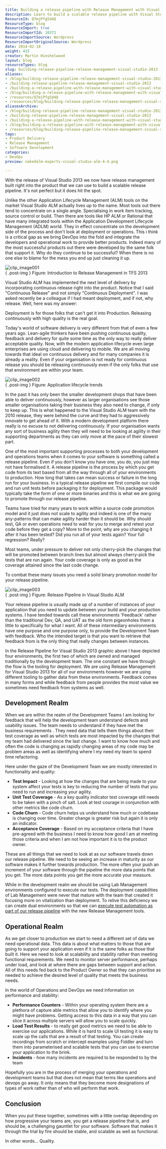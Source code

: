 ```yaml
---
title: Building a release pipeline with Release Management with Visual Studio 2013
description: Learn to build a scalable release pipeline with Visual Studio 2013's integrated release management. Enhance your DevOps practices for continuous delivery success!
ResourceId: Q7mjPfg5d4Q
ResourceType: blog
ResourceImport: true
ResourceImportId: 10372
ResourceImportSource: Wordpress
ResourceImportOriginalSource: Wordpress
date: 2014-02-18
weight: 415
creator: Martin Hinshelwood
layout: blog
resourceTypes: blog
slug: building-release-pipeline-release-management-visual-studio-2013
aliases:
- /blog/building-release-pipeline-release-management-visual-studio-2013
- /building-release-pipeline-release-management-visual-studio-2013
- /building-a-release-pipeline-with-release-management-with-visual-studio-2013
- /blog/building-a-release-pipeline-with-release-management-with-visual-studio-2013
- /resources/Q7mjPfg5d4Q
- /resources/blog/building-release-pipeline-release-management-visual-studio-2013
aliasesArchive:
- /blog/building-release-pipeline-release-management-visual-studio-2013
- /building-release-pipeline-release-management-visual-studio-2013
- /building-a-release-pipeline-with-release-management-with-visual-studio-2013
- /blog/building-a-release-pipeline-with-release-management-with-visual-studio-2013
- /resources/blog/building-release-pipeline-release-management-visual-studio-2013
tags:
- Product Delivery
- Release Management
- Software Development
categories:
- DevOps
preview: nakedalm-experts-visual-studio-alm-4-4.png

---
```

With the release of Visual Studio 2013 we now have release management built right into the product that we can use to build a scalable release pipeline. It's not perfect but it does hit the spot.

Unlike the other Application Lifecycle Management (ALM) tools on the market Visual Studio ALM actually lives up to the name. Most tools out there tend to concentrate on a single angle. Specialising in work item tracking, source control or build. Then there are tools like HP ALM or Rational that have many integrated tools within the Application Development Lifecycle Management (ADLM) world. They in effect concentrate on the development side of the process and don't look at deployment or operations. This i think is a critical gap as we bring DevOps into the fold and integrate the developers and operational work to provide better products. Indeed many of the most successful products out there were developed by the same folk that support it. Why do they continue to be successful? When there is no one else to blame for the mess you end up just cleaning it up.

![clip_image001](images/clip_image001-1-1.png "clip_image001")  
{ .post-img }
Figure: Introduction to Release Management in TFS 2013

Visual Studio ALM has implemented the next level of delivery by incorporating continuous release right into the product. Notice that I said "Continuous Release" and not simply "Continuous Deployment". I was asked recently be a colleague if I had meant deployment, and if not, why release. Well, here was my answer:

Deployment is for those folks that can't get it into Production. Releasing continuously with high quality is the real goal.

Today's world of software delivery is very different from that of even a few years ago. Lean-agile thinkers have been pushing continuous quality, feedback and delivery for quite some time as the only way to really deliver acceptable quality. Now, with the modern application lifecycle even large enterprises are using cloud and delivering to mobile. We are all moving towards that ideal on continuous delivery and for many companies it is already a reality. Even if your organisation is not ready for continuous release you should be releasing continuously even if the only folks that use that environment are within your team.

![clip_image002](images/clip_image002-2-2.png "clip_image002")  
{ .post-img }
Figure: Application lifecycle trends

In the past it has only been the smaller development shops that have been able to deliver continuously, however as larger organisations see those smaller organisations taking their business they also need to change, if only to keep up. This is what happened to the Visual Studio ALM team with the 2010 release, they were behind the curve and they had to aggressively innovate to get ahead of it. With a modern development platform there really is no excuse to not delivering continuously. If your organisation wants any sort of business agility then they will need to be looking at agility in their supporting departments as they can only move at the pace of their slowest part.

One of the most important supporting processes to both your development and operations teams when it comes to your software is something called a release pipeline. Even if you don’t know you have one, you do, you just may not have formalised it. A release pipeline is the process by which you get code from its text based from all the way through all of your environments to production. How long that takes can mean success or failure in the long run for your business. In a typical release pipeline we first compile our code and run unit tests before packaging it for deployment. This package would typically take the form of one or more binaries and this is what we are going to promote through our release pipeline.

Teams have tried for many years to work within a source code promotion model and it just does not scale to agility and indeed is one of the many any-patterns that can make agility harder than it should be. Why should test, QA or even operations need to wait for you to merge and retest your code before they get a copy? More to the point, why are you changing it after it has been tested? Did you run all of your tests again? Your full regression? Really?

Most teams, under pressure to deliver not only cherry-pick the changes that will be promoted between branch lines but almost always cherry-pick the tests that are run again. Your code coverage is only as good as the coverage attained since the last code change.

To combat these many issues you need a solid binary promotion model for your release pipeline.

![clip_image003](images/clip_image003-3-3.png "clip_image003")  
{ .post-img }
Figure: Release Pipeline in Visual Studio ALM

Your release pipeline is usually made up of a number of instances of your application that you need to update between your build and your production systems. I have tended towards call these environments 'Feedback' rather than the traditional Dev, QA, and UAT as the old form pigeonholes them a little to specifically for what I want. All of these intermediary environments have one purpose and one purpose only, to provide the Development Team with feedback. Who the intended target is that you want to retrieve that feedback from is the only thing that really changes between instances.

In the Release Pipeline for Visual Studio 2013 graphic above I have depicted four environments, the first two of which are owned and managed traditionally by the development team. The one constant we have through the flow is the tooling for deployment. We are using Release Management for Visual Studio 2013 for all of our environments however we are using different tooling to gather data from these environments. Feedback comes in many forms and while feedback from people provides the most value we sometimes need feedback from systems as well.

## Development Realm

When we are within the realm of the Development Teams I am looking for feedback that will help the development team understand defects and usability issues. The team needs to understand if they have met the business requirements . They need data that tells them things about their test coverage as well as which tests are most impacted by the changes that my team had delivered since the last change. I want to know how much and often the code is changing as rapidly changing areas of my code may be problem areas as well as identifying where I my need my team to spend time refactoring.

Here under the gaze of the Development Team we are mostly interested in functionality and quality:

- **Test Impact** - Looking at how the changes that are being made to your system affect your tests is key to reducing the number of tests that you need to run and increasing your agility.
- **Unit Test Coverage** - As a key quality indicator test coverage still needs to be taken with a pinch of salt. Look at test courage in conjunction with other metrics like code churn.
- **Code Churn** - Code churn helps us understand how much or codebase is changing over time. Greater change is greater risk but again it is only an indicator.
- **Acceptance Coverage** - Based on my acceptance criteria that I have pre-agreed with the business I need to know how good I am at meeting those criteria and when I am not how important it is to the product owner.

These are all things that we need to look at as our software travels down our release pipeline. We need to be seeing an increase in maturity as our software makes it further towards production. The more often your push an increment of your software through the pipeline the more data points that you get. The more data points you get the more accurate your measure.

While in the development realm we should be using Lab Management environments configured to execute our tests. The deployment capabilities of Lab Management were never that mature with the team that created it focusing more on vitalization than deployment. To relive this deficiency we can create dual environments so that we can [execute test automation as part of our release pipeline](http://nkdagility.com/execute-tests-release-management-visual-studio-2013/) with the new Release Management tools.

## Operational Realm

As we get closer to production we start to need a different set of data we need operational data. This data is about what matters to those that are going to support your application even if it is the same folks as those that built it. Here we need to look at scalability and stability rather than meeting functional requirements. We need to monitor server performance, perhaps under load, and look at where there are gaps between support and action. All of this needs fed back to the Product Owner so that they can prioritise as needed to achieve the desired level of quality that meets the business needs.

In the world of Operations and DevOps we need information on performance and stability:

- **Performance Counters** - Within your operating system there are a plethora of capture able metrics that allow you to identify where you might have problems. Getting access to this data in a way that you can slice it across multiple servers will allow you to scale quickly.
- **Load Test Results** - to really get good metrics we need to be able to exercise our applications. While it is hard to scale UI testing it is easy to scale up the calls that are a result of that testing. You can create recordings from scratch or intercept examples using Fiddler and turn them into parameterised and scalable tests that you can use to exercise your application to the brink.
- **Incidents** \- how many incidents are required to be responded to by the team

Hopefully you are in the process of merging your operations and development teams but that does not mean that terms like operations and devops go away. It only means that they become more designations of types of work rather than of who will perform that work.

## Conclusion

When you put these together, sometimes with a little overlap depending on how progressive your teams are, you get a release pipeline that is, and should be, a challenging gauntlet for your software. Software that makes it through the trial by fire should be stable, and scalable as well as functional.

In other words… Quality.

